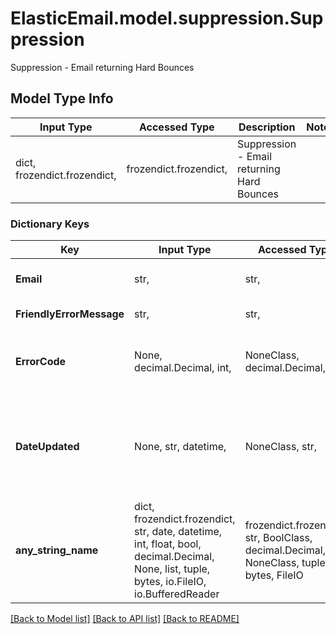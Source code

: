 # ElasticEmail.model.suppression.Suppression

Suppression - Email returning Hard Bounces

## Model Type Info
Input Type | Accessed Type | Description | Notes
------------ | ------------- | ------------- | -------------
dict, frozendict.frozendict,  | frozendict.frozendict,  | Suppression - Email returning Hard Bounces | 

### Dictionary Keys
Key | Input Type | Accessed Type | Description | Notes
------------ | ------------- | ------------- | ------------- | -------------
**Email** | str,  | str,  | Proper email address. | [optional] 
**FriendlyErrorMessage** | str,  | str,  | RFC error message | [optional] 
**ErrorCode** | None, decimal.Decimal, int,  | NoneClass, decimal.Decimal,  | SMTP Error code | [optional] value must be a 32 bit integer
**DateUpdated** | None, str, datetime,  | NoneClass, str,  | Last change date | [optional] value must conform to RFC-3339 date-time
**any_string_name** | dict, frozendict.frozendict, str, date, datetime, int, float, bool, decimal.Decimal, None, list, tuple, bytes, io.FileIO, io.BufferedReader | frozendict.frozendict, str, BoolClass, decimal.Decimal, NoneClass, tuple, bytes, FileIO | any string name can be used but the value must be the correct type | [optional]

[[Back to Model list]](../../README.md#documentation-for-models) [[Back to API list]](../../README.md#documentation-for-api-endpoints) [[Back to README]](../../README.md)

